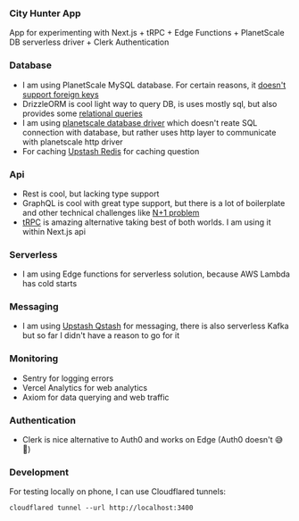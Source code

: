 ### City Hunter App
App for experimenting with Next.js + tRPC + Edge Functions + PlanetScale DB serverless driver + Clerk Authentication 

### Database
- I am using PlanetScale MySQL database. For certain reasons, it [doesn't support foreign keys](https://planetscale.com/docs/learn/operating-without-foreign-key-constraints)
- DrizzleORM is cool light way to query DB, is uses mostly sql, but also provides some [relational queries](https://orm.drizzle.team/docs/rqb)
- I am using [planetscale database driver](https://github.com/drizzle-team/drizzle-orm/blob/main/drizzle-orm/src/mysql-core/README.md) which doesn't reate SQL connection with database, but rather uses http layer to communicate with planetscale http driver
- For caching [Upstash Redis](https://upstash.com/) for caching question

### Api
- Rest is cool, but lacking type support
- GraphQL is cool with great type support, but there is a lot of boilerplate and other technical challenges like [N+1 problem](https://www.youtube.com/watch?v=uCbFMZYQbxE) 
- [tRPC](https://trpc.io/) is amazing alternative taking best of both worlds. I am using it within Next.js api

### Serverless
- I am using Edge functions for serverless solution, because AWS Lambda has cold starts

### Messaging
- I am using [Upstash Qstash](https://upstash.com/) for messaging, there is also serverless Kafka but so far I didn't have a reason to go for it

### Monitoring
- Sentry for logging errors
- Vercel Analytics for web analytics
- Axiom for data querying and web traffic

### Authentication
- Clerk is nice alternative to Auth0 and works on Edge (Auth0 doesn't 😅🙈)

### Development
For testing locally on phone, I can use Cloudflared tunnels:
```shell
cloudflared tunnel --url http://localhost:3400
```
